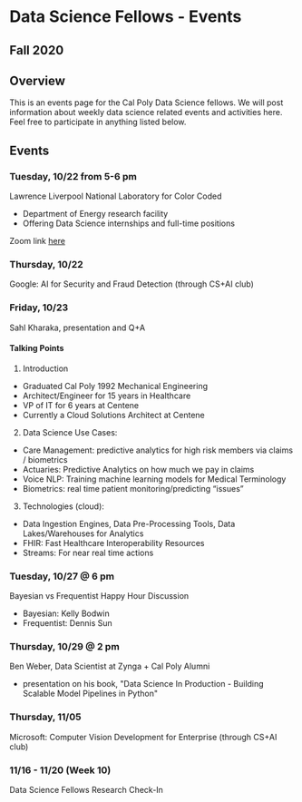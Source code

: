 # Data Science Fellows - Events
## Fall 2020
## Overview
This is an events page for the Cal Poly Data Science fellows.  We will post information about weekly data science related events and activities here.  Feel free to participate in anything listed below.

## Events

### Tuesday, 10/22 from 5-6 pm
Lawrence Liverpool National Laboratory for Color Coded
- Department of Energy research facility
- Offering Data Science internships and full-time positions

Zoom link [here](https://calpoly.zoom.us/j/81652572421)

### Thursday, 10/22
Google: AI for Security and Fraud Detection (through CS+AI club)

### Friday, 10/23
Sahl Kharaka, presentation and Q+A

#### Talking Points
1. Introduction
- Graduated Cal Poly 1992 Mechanical Engineering 
- Architect/Engineer for 15 years in Healthcare
- VP of IT for 6 years at Centene
- Currently a Cloud Solutions Architect at Centene

2. Data Science Use Cases:
- Care Management: predictive analytics for high risk members via claims / biometrics
- Actuaries: Predictive Analytics on how much we pay in claims
- Voice NLP: Training machine learning models for Medical Terminology
- Biometrics: real time patient monitoring/predicting “issues”

3. Technologies (cloud):
- Data Ingestion Engines, Data Pre-Processing Tools, Data Lakes/Warehouses for Analytics
- FHIR: Fast Healthcare Interoperability Resources
- Streams: For near real time actions

### Tuesday, 10/27 @ 6 pm
Bayesian vs Frequentist Happy Hour Discussion
- Bayesian: Kelly Bodwin
- Frequentist: Dennis Sun

### Thursday, 10/29 @ 2 pm
Ben Weber, Data Scientist at Zynga + Cal Poly Alumni 
- presentation on his book, "Data Science In Production - Building Scalable Model Pipelines in Python"

### Thursday, 11/05
Microsoft: Computer Vision Development for Enterprise (through CS+AI club)

### 11/16 - 11/20 (Week 10)
Data Science Fellows Research Check-In
